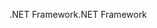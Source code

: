 <span data-ttu-id="9f657-101">.NET Framework</span><span class="sxs-lookup"><span data-stu-id="9f657-101">.NET Framework</span></span>